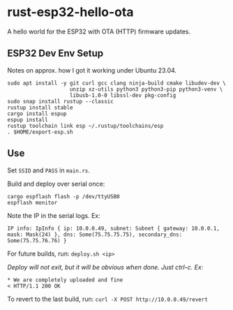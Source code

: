 # rust-esp32-hello-ota
A hello world for the ESP32 with OTA (HTTP) firmware updates.

ESP32 Dev Env Setup
-----
Notes on approx. how I got it working under Ubuntu 23.04.

```
sudo apt install -y git curl gcc clang ninja-build cmake libudev-dev \
                    unzip xz-utils python3 python3-pip python3-venv \
                    libusb-1.0-0 libssl-dev pkg-config
sudo snap install rustup --classic
rustup install stable
cargo install espup
espup install
rustup toolchain link esp ~/.rustup/toolchains/esp
. $HOME/export-esp.sh
```

Use
---
Set `SSID` and `PASS` in `main.rs`.

Build and deploy over serial once:
```
cargo espflash flash -p /dev/ttyUSB0
espflash monitor
```
Note the IP in the serial logs.  Ex:
```
IP info: IpInfo { ip: 10.0.0.49, subnet: Subnet { gateway: 10.0.0.1, mask: Mask(24) }, dns: Some(75.75.75.75), secondary_dns: Some(75.75.76.76) }
```

For future builds, run: `deploy.sh <ip>`

*Deploy will not exit, but it will be obvious when done.  Just ctrl-c. Ex:*
```
* We are completely uploaded and fine
< HTTP/1.1 200 OK
```

To revert to the last build, run: `curl -X POST http://10.0.0.49/revert`
